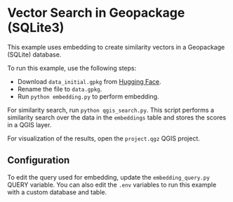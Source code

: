 # Vector Search in Geopackage (SQLite3)

This example uses embedding to create similarity vectors in a Geopackage (SQLite) database.

To run this example, use the following steps:

* Download `data_initial.gpkg` from [Hugging Face](https://huggingface.co/datasets/marcelgeo/overture-addresses-sample).
* Rename the file to `data.gpkg`.
* Run `python embedding.py` to perform embedding.

For similarity search, run `python qgis_search.py`. This script performs a similarity search over the data in the `embeddings` table and stores the scores in a QGIS layer.

For visualization of the results, open the `project.qgz` QGIS project.

## Configuration

To edit the query used for embedding, update the `embedding_query.py` QUERY variable. You can also edit the `.env` variables to run this example with a custom database and table.

